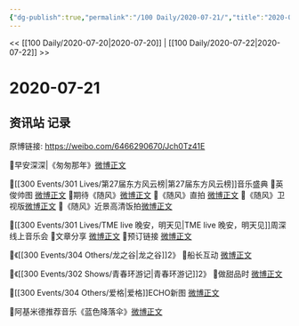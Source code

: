 ```yaml
---
{"dg-publish":true,"permalink":"/100 Daily/2020-07-21/","title":"2020-07-21","created":"2023-04-06T21:13:21.962+08:00","updated":"2023-04-06T21:13:52.797+08:00"}
---
```



<< [[100 Daily/2020-07-20\|2020-07-20]] | [[100 Daily/2020-07-22\|2020-07-22]] >>

# 2020-07-21

## 资讯站 记录

原博链接: https://weibo.com/6466290670/Jch0Tz41E

🌟早安深深|《匆匆那年》[微博正文](https://m.weibo.cn/6466290670/4529041824810886)

🌟[[300 Events/301 Lives/第27届东方风云榜\|第27届东方风云榜]]音乐盛典
🌱英俊帅图 [微博正文](https://m.weibo.cn/6466290670/4529075756998265)
🌱期待《随风》[微博正文](https://m.weibo.cn/6466290670/4529164906404101)
🌱《随风》直拍 [微博正文](https://m.weibo.cn/6466290670/4529223300026660)
🌱《随风》卫视版[微博正文](https://m.weibo.cn/6466290670/4529287690454364)
🌱《随风》近景高清饭拍[微博正文](https://m.weibo.cn/6466290670/4529267059199733)

🌟[[300 Events/301 Lives/TME live 晚安，明天见\|TME live 晚安，明天见]]周深线上音乐会
🌱文章分享 [微博正文](https://m.weibo.cn/6466290670/4529098800238877)
🌱预订链接 [微博正文](https://m.weibo.cn/6466290670/4529198234082543)

🌟《[[300 Events/304 Others/龙之谷\|龙之谷]]2》
🌱船长互动 [微博正文](https://m.weibo.cn/6466290670/4529143275852112)

🌟《[[300 Events/302 Shows/青春环游记\|青春环游记]]2》
🌱做甜品时 [微博正文](https://m.weibo.cn/6466290670/4529149824470452)

🌟[[300 Events/304 Others/爱格\|爱格]]ECHO新图 [微博正文](https://m.weibo.cn/6466290670/4529210275928216)

🌟阿基米德推荐音乐《蓝色降落伞》[微博正文](https://m.weibo.cn/6466290670/4529151007000010)
